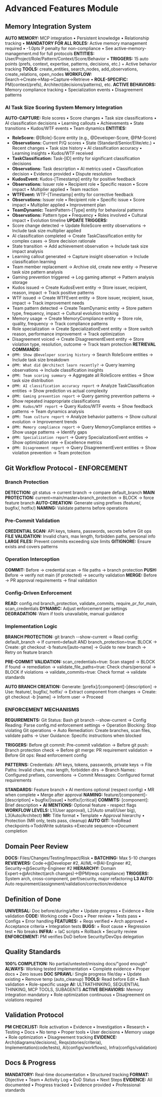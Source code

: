# Advanced Features Module

## Memory Integration System
**AUTO MEMORY:** MCP integration • Persistent knowledge • Relationship tracking • **MANDATORY FOR ALL ROLES:** Active memory management required • -1.0pts P penalty for non-compliance • See active-memory-management.md for full protocols
**ENTITIES:** User/Project/Role/Pattern/Context/Score/Behavior • **TRIGGERS:** 15 auto points (prefs, context, expertise, patterns, decisions, etc.) + Active behavior tracking
**TOOLS:** create_entities, search_nodes, add_observations, create_relations, open_nodes
**WORKFLOW:** Search→Create→Map→Capture→Retrieve • **ROLE-SPECIFIC:** PM(context/prefs), Architect(decisions/patterns), etc.
**ACTIVE BEHAVIORS:** Memory compliance tracking • Specialization events • Disagreement patterns

### AI Task Size Scoring System Memory Integration
**AUTO-CAPTURE:** Role scores • Score changes • Task size classifications • AI classification decisions • Learning callouts • Achievements • State transitions • Kudos/WTF events • Team dynamics
**ENTITIES:** 
- **RoleScore:** @[Role]-Score entity (e.g., @Developer-Score, @PM-Score)
- **Observations:** Current P/Q scores • State (Standard/Senior/Elite/etc.) • Recent changes • Task size history • AI classification accuracy • Learning insights • Kudos/WTF received
- **TaskClassification:** Task-[ID] entity for significant classification decisions
- **Observations:** Task description • AI metrics used • Classification decision • Evidence provided • Dispute resolution
- **KudosEvent:** Kudos-[Timestamp] entity for positive feedback
- **Observations:** Issuer role • Recipient role • Specific reason • Score impact • Multiplier applied • Team reaction
- **WTFEvent:** WTF-[Timestamp] entity for corrective feedback  
- **Observations:** Issuer role • Recipient role • Specific issue • Score impact • Multiplier applied • Improvement plan
- **TeamDynamic:** TeamPattern-[Type] entity for behavioral patterns
- **Observations:** Pattern type • Frequency • Roles involved • Cultural impact • Evolution timeline
**UPDATE TRIGGERS:**
- Score change detected → Update RoleScore entity observations → Include task size multiplier applied
- AI classification completed → Create TaskClassification entity for complex cases → Store decision rationale
- State transition → Add achievement observation → Include task size impact analysis
- Learning callout generated → Capture insight observation → Include classification learning
- Team member replacement → Archive old, create new entity → Preserve task size pattern analysis
- Gaming prevention triggered → Log gaming attempt → Pattern analysis storage
- Kudos issued → Create KudosEvent entity → Store issuer, recipient, reason, impact → Track positive patterns
- WTF issued → Create WTFEvent entity → Store issuer, recipient, issue, impact → Track improvement needs
- Team pattern detected → Create TeamDynamic entity → Store pattern type, frequency, impact → Cultural evolution tracking
- Memory usage → Create MemoryCompliance entity → Store role, quality, frequency → Track compliance patterns
- Role specialization → Create SpecializationEvent entity → Store switch reason, performance improvement → Track optimization
- Disagreement voiced → Create DisagreementEvent entity → Store violation type, resolution, outcome → Track team protection
**RETRIEVAL COMMANDS:**
- `@PM: Show @Developer scoring history` → Search RoleScore entities → Include task size breakdown
- `@PM: What did @Architect learn recently?` → Query learning observations → Include classification insights
- `@PM: Team scoring summary` → Aggregate all RoleScore entities → Show task size distribution
- `@PM: AI classification accuracy report` → Analyze TaskClassification entities → Show prediction vs actual complexity
- `@PM: Gaming prevention report` → Query gaming prevention patterns → Show repeated inappropriate classifications
- `@PM: Kudos/WTF report` → Query Kudos/WTF events → Show feedback patterns → Team dynamics analysis
- `@PM: Team culture report` → Analyze behavior patterns → Show cultural evolution → Improvement trends
- `@PM: Memory compliance report` → Query MemoryCompliance entities → Show usage patterns → Identify gaps
- `@PM: Specialization report` → Query SpecializationEvent entities → Show optimization rate → Excellence metrics
- `@PM: Disagreement report` → Query DisagreementEvent entities → Show violation prevention → Team protection

## Git Workflow Protocol - ENFORCEMENT

### Branch Protection
**DETECTION:** git status → current branch → compare default_branch
**MAIN PROTECTION:** current=main/master+branch_protection → BLOCK → force feature branch
**AUTO-CREATION:** Generate using prefixes (feature/, bugfix/, hotfix/)
**NAMING:** Validate patterns before operations

### Pre-Commit Validation
**CREDENTIAL SCAN:** API keys, tokens, passwords, secrets before Git ops
**FILE VALIDATION:** Invalid chars, max length, forbidden paths, personal info
**LARGE FILES:** Prevent commits exceeding size limits
**GITIGNORE:** Ensure exists and covers patterns

### Operation Interception
**COMMIT:** Before → credential scan → file paths → branch protection
**PUSH:** Before → verify not main (if protected) → security validation
**MERGE:** Before → PR approval requirements → final validation

### Config-Driven Enforcement
**READ:** config.md branch_protection, validate_commits, require_pr_for_main, scan_credentials
**DYNAMIC:** Adjust enforcement per settings
**DEGRADATION:** Warn if tools unavailable, manual guidance

### Implementation Logic

**BRANCH PROTECTION:** git branch --show-current → Read config: default_branch → If current=default AND branch_protection=true: BLOCK → Create: git checkout -b feature/[auto-name] → Guide to new branch → Retry on feature branch

**PRE-COMMIT VALIDATION:** scan_credentials=true: Scan staged → BLOCK if found → remediation → validate_file_paths=true: Check chars/personal → BLOCK if violations → validate_commits=true: Check format → validate standards

**AUTO BRANCH CREATION:** Generate: [prefix]/[component]-[description] → Use: feature/, bugfix/, hotfix/ → Extract component from changes → Create: git checkout -b [name] → Inform user → Proceed

### ENFORCEMENT MECHANISMS

**REQUIREMENTS:** Git Status: Bash git branch --show-current → Config Reading: Parse config.md enforcement settings → Operation Blocking: Stop violating Git operations → Auto Remediation: Create branches, scan files, validate paths → User Guidance: Specific instructions when blocked

**TRIGGERS:** Before git commit: Pre-commit validation → Before git push: Branch protection check → Before git merge: PR requirement validation → Before Git ops: Read enforcement config

**PATTERNS:** Credentials: API keys, tokens, passwords, private keys → File Paths: Invalid chars, max length, forbidden dirs → Branch Names: Configured prefixes, conventions → Commit Messages: Configured format requirements

**STANDARDS:** Feature branch • AI mentions optional (respect config) • MR when complete • Merge after approval
**NAMING:** feature/[component]-[description] • bugfix/[issue] • hotfix/[critical]
**COMMITS:** [component]: Brief description • **AI MENTIONS:** Optional feature - respect flags
**WORKFLOW LEVELS:** L1(User approval), L2(Auto small/User big), L3(Auto/Architect)
**MR:** Title format • Template • Approval hierarchy • Protection (MR only, tests pass, cleanup)
**AUTO GIT:** TodoRead checkpoints→TodoWrite subtasks→Execute sequence→Document completion

## Domain Peer Review
**DOCS:** Files/Changes/Testing/Impact/Risk • **BATCHING:** Max 5-10 changes
**REVIEWERS:** Code→@Developer #2, AI/ML→@AI-Engineer #2, Security→@Security-Engineer #2
**HIERARCHY:** Domain Expert→@Architect(arch changes)→@PM(reqs compliance)
**TRIGGERS:** System arch, cross-component, perf/security, major refactoring
**L3 AUTO:** Auto requirement/assignment/validation/correction/evidence

## Definition of Done
**UNIVERSAL:** Doc before/during/after • Update progress • Evidence • Role validation
**CODE:** Working code • Docs • Peer review • Tests pass • Configs • Error handling
**FEATURES:** + Reqs verified • Arch approved • Acceptance criteria • Integration tests
**BUGS:** + Root cause • Regression test • No breaks
**INFRA:** + IaC scripts • Rollback • Security review
**ENFORCEMENT:** PM verifies DoD before Security/DevOps delegation

## Quality Standards
**100% COMPLETION:** No partial/untested/missing docs/"good enough"
**ALWAYS:** Working tested implementation • Complete evidence • Proper docs • Zero issues
**DOC SPRAWL:** Single progress file/day • Update existing • Remove temp (auto_cleanup)
**TOOLS:** Read before Edit • Bash validation • Role-specific usage
**AI:** ULTRATHINKING, SEQUENTIAL THINKING, MCP TOOLS, SUBAGENTS
**ACTIVE BEHAVIORS:** Memory integration mandatory • Role optimization continuous • Disagreement on violations required

## Validation Protocol
**PM CHECKLIST:** Role activation • Evidence • Investigation • Research • Testing • Docs • No temp • Proper tools • User decisions • Memory usage • Role optimization • Disagreement tracking
**EVIDENCE:** Arch(diagrams/decisions), Reqs(stories/criteria), Implementation(code/tests), AI(configs/workflows), Infra(configs/validation)

## Docs & Progress
**MANDATORY:** Real-time documentation • Structured tracking
**FORMAT:** Objective • Team • Activity Log • DoD Status • Next Steps
**EVIDENCE:** All documented • Progress tracked • Evidence provided • Professional standards